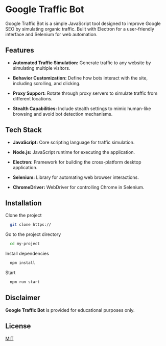 
# Google Traffic Bot

Google Traffic Bot is a simple JavaScript tool designed to improve Google SEO by simulating organic traffic. Built with Electron for a user-friendly interface and Selenium for web automation.
## Features

- **Automated Traffic Simulation:** Generate traffic to any website by simulating multiple visitors.

- **Behavior Customization:** Define how bots interact with the site, including scrolling, and clicking.

- **Proxy Support:** Rotate through proxy servers to simulate traffic from different  locations.

- **Stealth Capabilities:** Include stealth settings to mimic human-like browsing and avoid bot detection mechanisms.
## Tech Stack

- **JavaScript:** Core scripting language for traffic simulation.

- **Node.js:** JavaScript runtime for executing the application.

- **Electron:** Framework for building the cross-platform desktop application.

- **Selenium:** Library for automating web browser interactions.

- **ChromeDriver:** WebDriver for controlling Chrome in Selenium.


## Installation

Clone the project

```bash
  git clone https://
```

Go to the project directory

```bash
  cd my-project
```

Install dependencies

```bash
  npm install
```

Start

```bash
  npm run start
```

## Disclaimer

**Google Traffic Bot** is provided for educational purposes only.
## License

[MIT](https://choosealicense.com/licenses/mit/)


